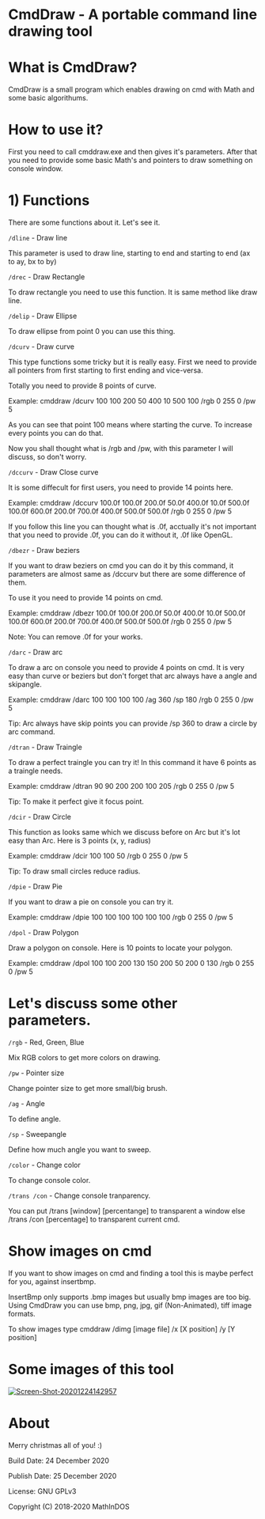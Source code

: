 # CmdDraw - A portable command line drawing tool


# What is CmdDraw?

CmdDraw is a small program which enables drawing on cmd with Math and some basic algorithums.

# How to use it?

First you need to call cmddraw.exe and then gives it's parameters. After that you need to provide some basic Math's and pointers to draw something on console window.


# 1) Functions

There are some functions about it. Let's see it.

`/dline` - Draw line

This parameter is used to draw line, starting to end and starting to end (ax to ay, bx to by)

`/drec` - Draw Rectangle

To draw rectangle you need to use this function. It is same method like draw line.

`/delip` - Draw Ellipse

To draw ellipse from point 0 you can use this thing. 

`/dcurv` - Draw curve

This type functions some tricky but it is really easy. First we need to provide all pointers from first starting to first ending and vice-versa.

Totally you need to provide 8 points of curve.

Example: cmddraw /dcurv 100 100 200 50 400 10 500 100 /rgb 0 255 0 /pw 5

As you can see that point 100 means where starting the curve. To increase every points you can do that.

Now you shall thought what is /rgb and /pw, with this parameter I will discuss, so don't worry.

`/dccurv` - Draw Close curve

It is some diffecult for first users, you need to provide 14 points here.

Example: cmddraw /dccurv 100.0f 100.0f 200.0f 50.0f 400.0f 10.0f 500.0f 100.0f 600.0f 200.0f 700.0f 400.0f 500.0f 500.0f /rgb 0 255 0 /pw 5

If you follow this line you can thought what is .0f, acctually it's not important that you need to provide .0f, you can do it without it, .0f like OpenGL.

`/dbezr` - Draw beziers

If you want to draw beziers on cmd you can do it by this command, it parameters are almost same as /dccurv but there are some difference of them.

To use it you need to provide 14 points on cmd.

Example: cmddraw /dbezr 100.0f 100.0f 200.0f 50.0f 400.0f 10.0f 500.0f 100.0f 600.0f 200.0f 700.0f 400.0f 500.0f 500.0f /rgb 0 255 0 /pw 5

Note: You can remove .0f for your works.

`/darc` - Draw arc

To draw a arc on console you need to provide 4 points on cmd. It is very easy than curve or beziers but don't forget that arc always have a angle and skipangle.

Example: cmddraw /darc 100 100 100 100 /ag 360 /sp 180 /rgb 0 255 0 /pw 5

Tip: Arc always have skip points you can provide /sp 360 to draw a circle by arc command.

`/dtran` - Draw Traingle

To draw a perfect traingle you can try it! In this command it have 6 points as a traingle needs.

Example: cmddraw /dtran 90 90 200 200 100 205 /rgb 0 255 0 /pw 5

Tip: To make it perfect give it focus point.

`/dcir` - Draw Circle

This function as looks same which we discuss before on Arc but it's lot easy than Arc. Here is 3 points (x, y, radius)

Example: cmddraw /dcir 100 100 50 /rgb 0 255 0 /pw 5

Tip: To draw small circles reduce radius.

`/dpie` - Draw Pie

If you want to draw a pie on console you can try it.

Example: cmddraw /dpie 100 100 100 100 100 100 /rgb 0 255 0 /pw 5

`/dpol` - Draw Polygon

Draw a polygon on console. Here is 10 points to locate your polygon.

Example: cmddraw /dpol 100 100 200 130 150 200 50 200 0 130 /rgb 0 255 0 /pw 5


# Let's discuss some other parameters.

`/rgb` - Red, Green, Blue

Mix RGB colors to get more colors on drawing.

`/pw` - Pointer size

Change pointer size to get more small/big brush.

`/ag` - Angle

To define angle.

`/sp` - Sweepangle

Define how much angle you want to sweep.

`/color` - Change color

To change console color.

`/trans /con` - Change console tranparency.

You can put /trans [window] [percentange] to transparent a window else /trans /con [percentage] to transparent current cmd.


# Show images on cmd

If you want to show images on cmd and finding a tool this is maybe perfect for you, against insertbmp.

InsertBmp only supports .bmp images but usually bmp images are too big. Using CmdDraw you can use bmp, png, jpg, gif (Non-Animated), tiff image formats.

To show images type cmddraw /dimg [image file] /x [X position] /y [Y position]


# Some images of this tool

<a href="https://ibb.co/whkNfrD"><img src="https://i.ibb.co/whkNfrD/Screen-Shot-20201224142957.png" alt="Screen-Shot-20201224142957" border="0"></a>

# About

Merry christmas all of you! :)

Build Date: 24 December 2020

Publish Date: 25 December 2020

License: GNU GPLv3

Copyright (C) 2018-2020 MathInDOS




